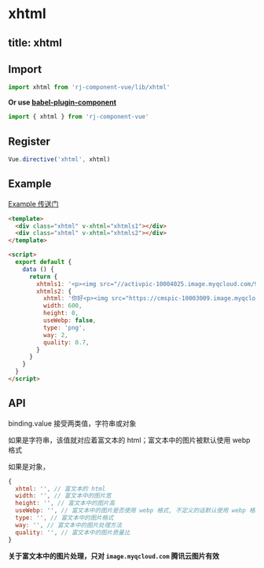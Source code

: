 # xhtml

title: xhtml
---

## Import

``` js
import xhtml from 'rj-component-vue/lib/xhtml'
```

**Or use [babel-plugin-component](https://www.npmjs.com/package/babel-plugin-component)**

``` js
import { xhtml } from 'rj-component-vue'
```

## Register

``` js
Vue.directive('xhtml', xhtml)
```

## Example

[Example 传送门](//zhouyu1993.github.io/awesome/rjcv/#/xhtml)

``` html
<template>
  <div class="xhtml" v-xhtml="xhtmls1"></div>
  <div class="xhtml" v-xhtml="xhtmls2"></div>
</template>

<script>
  export default {
    data () {
      return {
        xhtmls1: '<p><img src="//activpic-10004025.image.myqcloud.com/98f25978-c602-419b-a174-4509019147e7">图片</p>',
        xhtmls2: {
          xhtml: '你好<p><img src="https://cmspic-10003009.image.myqcloud.com/9d869ad0-64a1-4feb-8a93-bd0a6bd2b741"></p>我也好',
          width: 600,
          height: 0,
          useWebp: false,
          type: 'png',
          way: 2,
          quality: 0.7,
        }
      }
    }
  }
</script>
```

## API

binding.value 接受两类值，字符串或对象

如果是字符串，该值就对应着富文本的 html；富文本中的图片被默认使用 webp 格式

如果是对象，

``` js
{
  xhtml: '', // 富文本的 html
  width: '', // 富文本中的图片宽
  height: '', // 富文本中的图片高
  useWebp: '', // 富文本中的图片是否使用 webp 格式, 不定义的话默认使用 webp 格式
  type: '', // 富文本中的图片格式
  way: '', // 富文本中的图片处理方法
  quality: '', // 富文本中的图片质量比
}
```

**关于富文本中的图片处理，只对 `image.myqcloud.com` 腾讯云图片有效**

